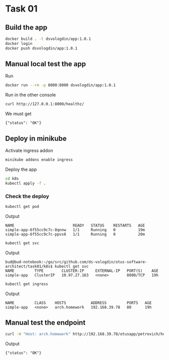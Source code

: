 # Task 01

## Build the app

```bash
docker build . -t dsvologdin/app:1.0.1
docker login
docker push dsvologdin/app:1.0.1
```

## Manual local test the app
Run
```bash
docker run --rm -p 8000:8000 dsvologdin/app:1.0.1
```

Run in the other console
```bash
curl http://127.0.0.1:8000/healthz/
```

We must get
```
{"status": "OK"}
```

## Deploy in minikube

Activate ingress addon
```bash
minikube addons enable ingress
```

Deploy the app
```bash
cd k8s
kubectl apply -f .
```
### Check the deploy
```bash
kubectl get pod
```
Output
```
NAME                          READY   STATUS    RESTARTS   AGE
simple-app-6f55cc9c7c-8qnnw   1/1     Running   0          19m
simple-app-6f55cc9c7c-ppvs8   1/1     Running   0          20m
```
```bash
kubectl get svc
```
Output
```
bud@bud-notebook:~/go/src/github.com/ds-vologdin/otus-software-architect/task01/k8s$ kubectl get svc
NAME         TYPE        CLUSTER-IP     EXTERNAL-IP   PORT(S)    AGE
simple-app   ClusterIP   10.97.27.163   <none>        8000/TCP   19h
```
```bash
kubectl get ingress
```
Output
```
NAME         CLASS    HOSTS           ADDRESS         PORTS   AGE
simple-app   <none>   arch.homework   192.168.39.78   80      19h
```

## Manual test the endpoint

```bash
curl -H "Host: arch.homework" http://192.168.39.78/otusapp/petrovich/healthz/
```
Output
```
{"status": "OK"}
```
